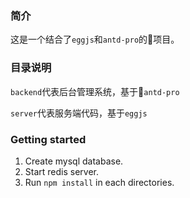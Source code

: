 ### 简介
这是一个结合了`eggjs`和`antd-pro`的项目。

### 目录说明
`backend`代表后台管理系统，基于`antd-pro`

`server`代表服务端代码，基于`eggjs`


### Getting started

1. Create mysql database.
2. Start redis server.
3. Run `npm install` in each directories.
